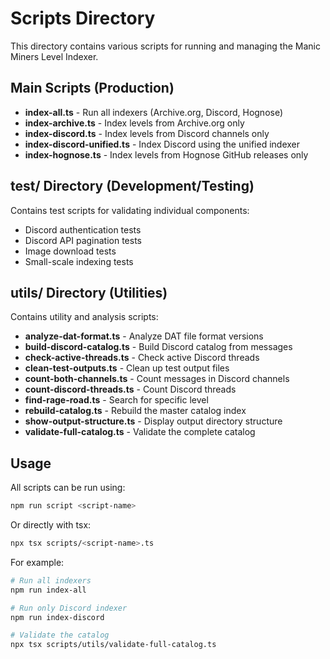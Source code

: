 # Scripts Directory

This directory contains various scripts for running and managing the Manic Miners Level Indexer.

## Main Scripts (Production)

- **index-all.ts** - Run all indexers (Archive.org, Discord, Hognose)
- **index-archive.ts** - Index levels from Archive.org only
- **index-discord.ts** - Index levels from Discord channels only
- **index-discord-unified.ts** - Index Discord using the unified indexer
- **index-hognose.ts** - Index levels from Hognose GitHub releases only

## test/ Directory (Development/Testing)

Contains test scripts for validating individual components:
- Discord authentication tests
- Discord API pagination tests
- Image download tests
- Small-scale indexing tests

## utils/ Directory (Utilities)

Contains utility and analysis scripts:
- **analyze-dat-format.ts** - Analyze DAT file format versions
- **build-discord-catalog.ts** - Build Discord catalog from messages
- **check-active-threads.ts** - Check active Discord threads
- **clean-test-outputs.ts** - Clean up test output files
- **count-both-channels.ts** - Count messages in Discord channels
- **count-discord-threads.ts** - Count Discord threads
- **find-rage-road.ts** - Search for specific level
- **rebuild-catalog.ts** - Rebuild the master catalog index
- **show-output-structure.ts** - Display output directory structure
- **validate-full-catalog.ts** - Validate the complete catalog

## Usage

All scripts can be run using:
```bash
npm run script <script-name>
```

Or directly with tsx:
```bash
npx tsx scripts/<script-name>.ts
```

For example:
```bash
# Run all indexers
npm run index-all

# Run only Discord indexer
npm run index-discord

# Validate the catalog
npx tsx scripts/utils/validate-full-catalog.ts
```